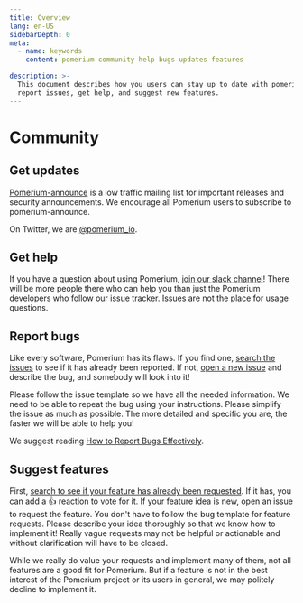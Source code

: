 ```yaml
---
title: Overview
lang: en-US
sidebarDepth: 0
meta:
  - name: keywords
    content: pomerium community help bugs updates features

description: >-
  This document describes how you users can stay up to date with pomerium,
  report issues, get help, and suggest new features.
---
```


# Community

## Get updates

[Pomerium-announce](https://groups.google.com/forum/#!forum/pomerium-announce) is a low traffic mailing list for important releases and security announcements. We encourage all Pomerium users to subscribe to pomerium-announce.

On Twitter, we are [@pomerium_io](https://twitter.com/pomerium_io).

## Get help

If you have a question about using Pomerium, [join our slack channel](http://slack.pomerium.io/)! There will be more people there who can help you than just the Pomerium developers who follow our issue tracker. Issues are not the place for usage questions.

## Report bugs

Like every software, Pomerium has its flaws. If you find one, [search the issues](https://github.com/pomerium/pomerium/issues) to see if it has already been reported. If not, [open a new issue](https://github.com/pomerium/pomerium/issues/new) and describe the bug, and somebody will look into it!

Please follow the issue template so we have all the needed information. We need to be able to repeat the bug using your instructions. Please simplify the issue as much as possible. The more detailed and specific you are, the faster we will be able to help you!

We suggest reading [How to Report Bugs Effectively](http://www.chiark.greenend.org.uk/~sgtatham/bugs.html).

## Suggest features

First, [search to see if your feature has already been requested](https://github.com/pomerium/pomerium/issues). If it has, you can add a :+1: reaction to vote for it. If your feature idea is new, open an issue to request the feature. You don't have to follow the bug template for feature requests. Please describe your idea thoroughly so that we know how to implement it! Really vague requests may not be helpful or actionable and without clarification will have to be closed.

While we really do value your requests and implement many of them, not all features are a good fit for Pomerium. But if a feature is not in the best interest of the Pomerium project or its users in general, we may politely decline to implement it.
